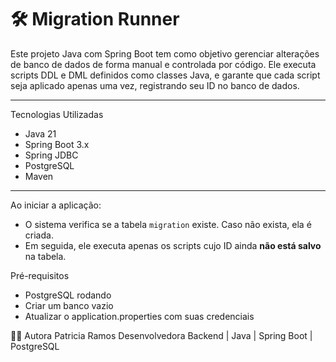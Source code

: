# 🛠️ Migration Runner

Este projeto Java com Spring Boot tem como objetivo gerenciar alterações de banco de dados de forma manual e controlada por código. Ele executa scripts DDL e DML definidos como classes Java, e garante que cada script seja aplicado apenas uma vez, registrando seu ID no banco de dados.

---

Tecnologias Utilizadas

- Java 21
- Spring Boot 3.x
- Spring JDBC
- PostgreSQL
- Maven

---

 Ao iniciar a aplicação:
- O sistema verifica se a tabela `migration` existe. Caso não exista, ela é criada.
- Em seguida, ele executa apenas os scripts cujo ID ainda **não está salvo** na tabela.

Pré-requisitos
- PostgreSQL rodando
- Criar um banco vazio
- Atualizar o application.properties com suas credenciais

👩‍💻 Autora
Patricia Ramos
Desenvolvedora Backend | Java | Spring Boot | PostgreSQL
